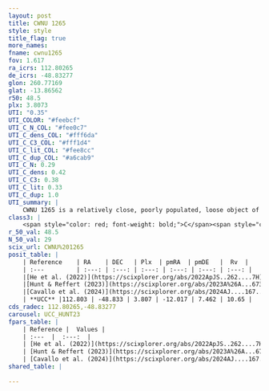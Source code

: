 ```yaml
---
layout: post
title: CWNU 1265
style: style
title_flag: true
more_names: 
fname: cwnu1265
fov: 1.617
ra_icrs: 112.80265
de_icrs: -48.83277
glon: 260.77169
glat: -13.86562
r50: 48.5
plx: 3.8073
UTI: "0.35"
UTI_COLOR: "#feebcf"
UTI_C_N_COL: "#fee0c7"
UTI_C_dens_COL: "#fff6da"
UTI_C_C3_COL: "#fff1d4"
UTI_C_lit_COL: "#fee8cc"
UTI_C_dup_COL: "#a6cab9"
UTI_C_N: 0.29
UTI_C_dens: 0.42
UTI_C_C3: 0.38
UTI_C_lit: 0.33
UTI_C_dup: 1.0
UTI_summary: |
    CWNU 1265 is a relatively close, poorly populated, loose object of low C3 quality. It was recently reported in the literature.
class3: |
    <span style="color: red; font-weight: bold;">C</span><span style="color: #FFC300; font-weight: bold;">B</span>
r_50_val: 48.5
N_50_val: 29
scix_url: CWNU%201265
posit_table: |
    | Reference    | RA    | DEC   | Plx  | pmRA  | pmDE   |  Rv  |
    | :---         | :---: | :---: | :---: | :---: | :---: | :---: |
    |[He et al. (2022)](https://scixplorer.org/abs/2022ApJS..262....7H) | 112.259 | -48.755 | 3.819 | -11.99 | 7.473 | -- |
    |[Hunt & Reffert (2023)](https://scixplorer.org/abs/2023A%26A...673A.114H) | 113.288 | -49.138 | 3.834 | -12.229 | 7.504 | 12.597 |
    |[Cavallo et al. (2024)](https://scixplorer.org/abs/2024AJ....167...12C) | 112.43 | -48.258 | 3.835 | -- | -- | -- |
    | **UCC** |112.803 | -48.833 | 3.807 | -12.017 | 7.462 | 10.65 | 
cds_radec: 112.80265,-48.83277
carousel: UCC_HUNT23
fpars_table: |
    | Reference |  Values |
    | :---  |  :---:  |
    | [He et al. (2022)](https://scixplorer.org/abs/2022ApJS..262....7H) | `A0=0.8, logAge=7.65` |
    | [Hunt & Reffert (2023)](https://scixplorer.org/abs/2023A%26A...673A.114H) | `AV50=0.36, diffAV50=0.538, MOD50=7.067, logAge50=9.064` |
    | [Cavallo et al. (2024)](https://scixplorer.org/abs/2024AJ....167...12C) | `AV50=0.29, dMod50=7.12, logAge50=7.3, [Fe/H]50=-0.03` |
shared_table: |
    
---
```

